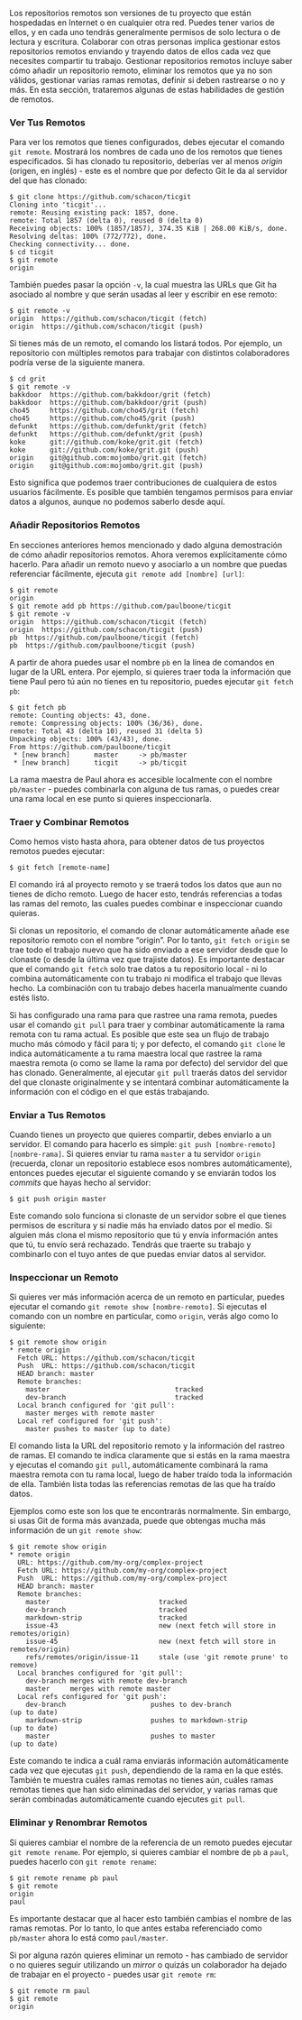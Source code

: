 Los repositorios remotos son versiones de tu proyecto que están hospedadas en Internet o en cualquier otra red. Puedes tener varios de ellos, y en cada uno tendrás generalmente permisos de solo lectura o de lectura y escritura. Colaborar con otras personas implica gestionar estos repositorios remotos enviando y trayendo datos de ellos cada vez que necesites compartir tu trabajo. Gestionar repositorios remotos incluye saber cómo añadir un repositorio remoto, eliminar los remotos que ya no son válidos, gestionar varias ramas remotas, definir si deben rastrearse o no y más. En esta sección, trataremos algunas de estas habilidades de gestión de remotos.

### Ver Tus Remotos

Para ver los remotos que tienes configurados, debes ejecutar el comando `git remote`. Mostrará los nombres de cada uno de los remotos que tienes especificados. Si has clonado tu repositorio, deberías ver al menos _origin_ (origen, en inglés) - este es el nombre que por defecto Git le da al servidor del que has clonado:

```console
$ git clone https://github.com/schacon/ticgit
Cloning into 'ticgit'...
remote: Reusing existing pack: 1857, done.
remote: Total 1857 (delta 0), reused 0 (delta 0)
Receiving objects: 100% (1857/1857), 374.35 KiB | 268.00 KiB/s, done.
Resolving deltas: 100% (772/772), done.
Checking connectivity... done.
$ cd ticgit
$ git remote
origin
```

También puedes pasar la opción `-v`, la cual muestra las URLs que Git ha asociado al nombre y que serán usadas al leer y escribir en ese remoto:

```console
$ git remote -v
origin	https://github.com/schacon/ticgit (fetch)
origin	https://github.com/schacon/ticgit (push)
```

Si tienes más de un remoto, el comando los listará todos. Por ejemplo, un repositorio con múltiples remotos para trabajar con distintos colaboradores podría verse de la siguiente manera.

```console
$ cd grit
$ git remote -v
bakkdoor  https://github.com/bakkdoor/grit (fetch)
bakkdoor  https://github.com/bakkdoor/grit (push)
cho45     https://github.com/cho45/grit (fetch)
cho45     https://github.com/cho45/grit (push)
defunkt   https://github.com/defunkt/grit (fetch)
defunkt   https://github.com/defunkt/grit (push)
koke      git://github.com/koke/grit.git (fetch)
koke      git://github.com/koke/grit.git (push)
origin    git@github.com:mojombo/grit.git (fetch)
origin    git@github.com:mojombo/grit.git (push)
```

Esto significa que podemos traer contribuciones de cualquiera de estos usuarios fácilmente. Es posible que también tengamos permisos para enviar datos a algunos, aunque no podemos saberlo desde aquí.
### Añadir Repositorios Remotos

En secciones anteriores hemos mencionado y dado alguna demostración de cómo añadir repositorios remotos. Ahora veremos explícitamente cómo hacerlo. Para añadir un remoto nuevo y asociarlo a un nombre que puedas referenciar fácilmente, ejecuta `git remote add [nombre] [url]`:

```console
$ git remote
origin
$ git remote add pb https://github.com/paulboone/ticgit
$ git remote -v
origin	https://github.com/schacon/ticgit (fetch)
origin	https://github.com/schacon/ticgit (push)
pb	https://github.com/paulboone/ticgit (fetch)
pb	https://github.com/paulboone/ticgit (push)
```

A partir de ahora puedes usar el nombre `pb` en la línea de comandos en lugar de la URL entera. Por ejemplo, si quieres traer toda la información que tiene Paul pero tú aún no tienes en tu repositorio, puedes ejecutar `git fetch pb`:

```console
$ git fetch pb
remote: Counting objects: 43, done.
remote: Compressing objects: 100% (36/36), done.
remote: Total 43 (delta 10), reused 31 (delta 5)
Unpacking objects: 100% (43/43), done.
From https://github.com/paulboone/ticgit
 * [new branch]      master     -> pb/master
 * [new branch]      ticgit     -> pb/ticgit
```

La rama maestra de Paul ahora es accesible localmente con el nombre `pb/master` - puedes combinarla con alguna de tus ramas, o puedes crear una rama local en ese punto si quieres inspeccionarla.

### Traer y Combinar Remotos

Como hemos visto hasta ahora, para obtener datos de tus proyectos remotos puedes ejecutar:

```console
$ git fetch [remote-name]
```

El comando irá al proyecto remoto y se traerá todos los datos que aun no tienes de dicho remoto. Luego de hacer esto, tendrás referencias a todas las ramas del remoto, las cuales puedes combinar e inspeccionar cuando quieras.

Si clonas un repositorio, el comando de clonar automáticamente añade ese repositorio remoto con el nombre “origin”. Por lo tanto, `git fetch origin` se trae todo el trabajo nuevo que ha sido enviado a ese servidor desde que lo clonaste (o desde la última vez que trajiste datos). Es importante destacar que el comando `git fetch` solo trae datos a tu repositorio local - ni lo combina automáticamente con tu trabajo ni modifica el trabajo que llevas hecho. La combinación con tu trabajo debes hacerla manualmente cuando estés listo.

Si has configurado una rama para que rastree una rama remota, puedes usar el comando `git pull` para traer y combinar automáticamente la rama remota con tu rama actual. Es posible que este sea un flujo de trabajo mucho más cómodo y fácil para ti; y por defecto, el comando `git clone` le indica automáticamente a tu rama maestra local que rastree la rama maestra remota (o como se llame la rama por defecto) del servidor del que has clonado. Generalmente, al ejecutar `git pull` traerás datos del servidor del que clonaste originalmente y se intentará combinar automáticamente la información con el código en el que estás trabajando.

### Enviar a Tus Remotos

Cuando tienes un proyecto que quieres compartir, debes enviarlo a un servidor. El comando para hacerlo es simple: `git push [nombre-remoto] [nombre-rama]`. Si quieres enviar tu rama `master` a tu servidor `origin` (recuerda, clonar un repositorio establece esos nombres automáticamente), entonces puedes ejecutar el siguiente comando y se enviarán todos los _commits_ que hayas hecho al servidor:

```console
$ git push origin master
```

Este comando solo funciona si clonaste de un servidor sobre el que tienes permisos de escritura y si nadie más ha enviado datos por el medio. Si alguien más clona el mismo repositorio que tú y envía información antes que tú, tu envío será rechazado. Tendrás que traerte su trabajo y combinarlo con el tuyo antes de que puedas enviar datos al servidor.

### Inspeccionar un Remoto

Si quieres ver más información acerca de un remoto en particular, puedes ejecutar el comando `git remote show [nombre-remoto]`. Si ejecutas el comando con un nombre en particular, como `origin`, verás algo como lo siguiente:

```console
$ git remote show origin
* remote origin
  Fetch URL: https://github.com/schacon/ticgit
  Push  URL: https://github.com/schacon/ticgit
  HEAD branch: master
  Remote branches:
    master                               tracked
    dev-branch                           tracked
  Local branch configured for 'git pull':
    master merges with remote master
  Local ref configured for 'git push':
    master pushes to master (up to date)
```

El comando lista la URL del repositorio remoto y la información del rastreo de ramas. El comando te indica claramente que si estás en la rama maestra y ejecutas el comando `git pull`, automáticamente combinará la rama maestra remota con tu rama local, luego de haber traído toda la información de ella. También lista todas las referencias remotas de las que ha traído datos.

Ejemplos como este son los que te encontrarás normalmente. Sin embargo, si usas Git de forma más avanzada, puede que obtengas mucha más información de un `git remote show`:

```console
$ git remote show origin
* remote origin
  URL: https://github.com/my-org/complex-project
  Fetch URL: https://github.com/my-org/complex-project
  Push  URL: https://github.com/my-org/complex-project
  HEAD branch: master
  Remote branches:
    master                           tracked
    dev-branch                       tracked
    markdown-strip                   tracked
    issue-43                         new (next fetch will store in remotes/origin)
    issue-45                         new (next fetch will store in remotes/origin)
    refs/remotes/origin/issue-11     stale (use 'git remote prune' to remove)
  Local branches configured for 'git pull':
    dev-branch merges with remote dev-branch
    master     merges with remote master
  Local refs configured for 'git push':
    dev-branch                     pushes to dev-branch                     (up to date)
    markdown-strip                 pushes to markdown-strip                 (up to date)
    master                         pushes to master                         (up to date)
```

Este comando te indica a cuál rama enviarás información automáticamente cada vez que ejecutas `git push`, dependiendo de la rama en la que estés. También te muestra cuáles ramas remotas no tienes aún, cuáles ramas remotas tienes que han sido eliminadas del servidor, y varias ramas que serán combinadas automáticamente cuando ejecutes `git pull`.

### Eliminar y Renombrar Remotos

Si quieres cambiar el nombre de la referencia de un remoto puedes ejecutar `git remote rename`. Por ejemplo, si quieres cambiar el nombre de `pb` a `paul`, puedes hacerlo con `git remote rename`:

```console
$ git remote rename pb paul
$ git remote
origin
paul
```

Es importante destacar que al hacer esto también cambias el nombre de las ramas remotas. Por lo tanto, lo que antes estaba referenciado como `pb/master` ahora lo está como `paul/master`.

Si por alguna razón quieres eliminar un remoto - has cambiado de servidor o no quieres seguir utilizando un _mirror_ o quizás un colaborador ha dejado de trabajar en el proyecto - puedes usar `git remote rm`:

```console
$ git remote rm paul
$ git remote
origin
```